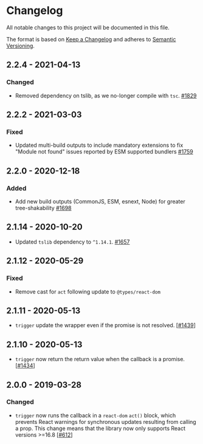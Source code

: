 # Changelog

All notable changes to this project will be documented in this file.

The format is based on [Keep a Changelog](http://keepachangelog.com/en/1.0.0/)
and adheres to [Semantic Versioning](http://semver.org/spec/v2.0.0.html).

<!-- ## Unreleased -->

## 2.2.4 - 2021-04-13

### Changed

- Removed dependency on tslib, as we no-longer compile with `tsc`. [#1829](https://github.com/Shopify/quilt/pull/1829)

## 2.2.2 - 2021-03-03

### Fixed

- Updated multi-build outputs to include mandatory extensions to fix "Module not found" issues reported by ESM supported bundlers [#1759](https://github.com/Shopify/quilt/pull/1759)

## 2.2.0 - 2020-12-18

### Added

- Add new build outputs (CommonJS, ESM, esnext, Node) for greater tree-shakability [#1698](https://github.com/Shopify/quilt/pull/1698)

## 2.1.14 - 2020-10-20

- Updated `tslib` dependency to `^1.14.1`. [#1657](https://github.com/Shopify/quilt/pull/1657)

## 2.1.12 - 2020-05-29

### Fixed

- Remove cast for `act` following update to `@types/react-dom`

## 2.1.11 - 2020-05-13

- `trigger` update the wrapper even if the promise is not resolved. [[#1439](https://github.com/Shopify/quilt/pull/1439)]

## 2.1.10 - 2020-05-13

- `trigger` now return the return value when the callback is a promise. [[#1434](https://github.com/Shopify/quilt/pull/1434)]

## 2.0.0 - 2019-03-28

### Changed

- `trigger` now runs the callback in a `react-dom` `act()` block, which prevents React warnings for synchronous updates resulting from calling a prop. This change means that the library now only supports React versions >=16.8 [[#612](https://github.com/Shopify/quilt/pull/612)]
